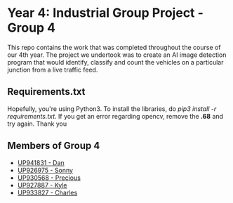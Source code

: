 # Year 4: Industrial Group Project - Group 4

This repo contains the work that was completed throughout the course of our 4th year. The project we undertook was to create an AI image detection program that would identify, classify and count the vehicles on a particular junction from a live traffic feed. 

[//]: # (Colas-PCC project AI image detection of live traffic feed. Identifying the load on road infrastructure is immensely important to city planners. Work on a project supported by the Portsmouth City Council and process live feed from cameras to identify, classify and count vehicles on a particular junction.)

## Requirements.txt

Hopefully, you're using Python3. To install the libraries, do _pip3 install -r requirements.txt_. If you get an error regarding opencv, remove the **.68** and try again. Thank you

## Members of Group 4
- [UP941831 - Dan](https://github.com/UP941831)
- [UP926975 - Sonny](https://github.com/SNY-P)
- [UP930568 - Precious](https://github.com/UP930568)
- [UP927887 - Kyle](https://github.com/UP927887)
- [UP933827 - Charles](https://github.com/Quusay)

